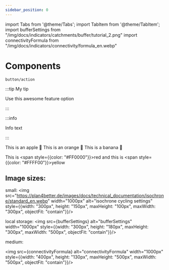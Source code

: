 ```yaml
---
sidebar_position: 0
---
```



import Tabs from '@theme/Tabs';
import TabItem from '@theme/TabItem';
import bufferSettings from "/img/docs/indicators/catchments/buffer/tutorial_2.png"
import connectivityFormula from "/img/docs/indicators/connectivity/formula_en.webp"

# Components

`button/action`

:::tip My tip

Use this awesome feature option

:::

:::info

Info text

:::

<Tabs>
  <TabItem value="apple" label="Apple" default>
    This is an apple 🍎
  </TabItem>
  <TabItem value="orange" label="Orange">
    This is an orange 🍊
  </TabItem>
  <TabItem value="banana" label="Banana">
    This is a banana 🍌
  </TabItem>
</Tabs>

This is <span style={{color: "#FF0000"}}>red</span> and this is <span style={{color: "#FFFF00"}}>yellow</span>


## Image sizes: 

small: 
<img src="https://plan4better.de/images/docs/technical_documentation/isochrone/standard_en.webp" width="1000px" alt="isochrone cycling settings" style={{width: "300px", height: "150px", maxHeight: "100px", maxWidth: "300px", objectFit: "contain"}}/> 

local storage:
<img src={bufferSettings} alt="bufferSettings"  width="1000px" style={{width: "300px", height: "180px", maxHeight: "300px", maxWidth: "500px", objectFit: "contain"}}/> 

medium:

<img src={connectivityFormula} alt="connectivityFormula" width="1000px" style={{width: "400px", height: "130px", maxHeight: "500px", maxWidth: "500px", objectFit: "contain"}}/> 
